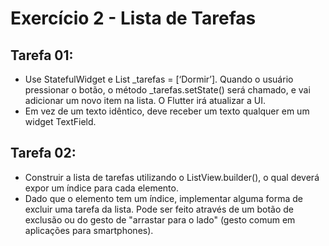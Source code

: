 # Exercício 2 - Lista de Tarefas

## Tarefa 01:

- Use StatefulWidget e List<String> _tarefas = [‘Dormir’]. Quando o usuário pressionar o botão, o método _tarefas.setState() será chamado, e vai adicionar um novo item na lista. O Flutter irá atualizar a UI.
- Em vez de um texto idêntico, deve receber um texto qualquer em um widget TextField.

## Tarefa 02:

- Construir a lista de tarefas utilizando o ListView.builder(), o qual deverá expor um índice para cada elemento.
- Dado que o elemento tem um índice, implementar alguma forma de excluir uma tarefa da lista. Pode ser feito através de um botão de exclusão ou do gesto de "arrastar para o lado" (gesto comum em aplicações para smartphones).